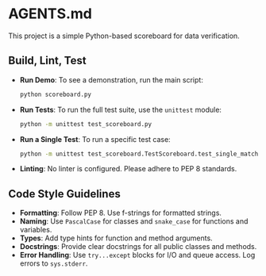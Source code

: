 # AGENTS.md

This project is a simple Python-based scoreboard for data verification.

## Build, Lint, Test

- **Run Demo**: To see a demonstration, run the main script:
  ```bash
  python scoreboard.py
  ```
- **Run Tests**: To run the full test suite, use the `unittest` module:
  ```bash
  python -m unittest test_scoreboard.py
  ```
- **Run a Single Test**: To run a specific test case:
  ```bash
  python -m unittest test_scoreboard.TestScoreboard.test_single_match
  ```
- **Linting**: No linter is configured. Please adhere to PEP 8 standards.

## Code Style Guidelines

- **Formatting**: Follow PEP 8. Use f-strings for formatted strings.
- **Naming**: Use `PascalCase` for classes and `snake_case` for functions and variables.
- **Types**: Add type hints for function and method arguments.
- **Docstrings**: Provide clear docstrings for all public classes and methods.
- **Error Handling**: Use `try...except` blocks for I/O and queue access. Log errors to `sys.stderr`.
